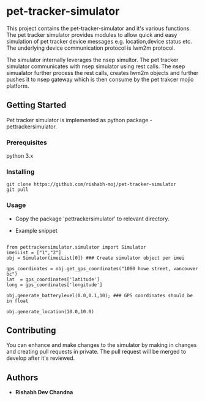 # pet-tracker-simulator

This project contains the pet-tracker-simulator and it's various functions. The pet tracker simulator provides modules to allow quick and easy simulation of pet tracker device messages e.g. location,device status etc. The underlying device communication protocol is lwm2m protocol.

The simulator internally leverages the nsep simultor. The pet tracker simulator communicates with nsep simulator using rest calls. The nsep simualator further process the rest calls, creates lwm2m objects and further pushes it to nsep gateway which is then consume by the pet trakcer mojio platform.

## Getting Started

Pet tracker simulator is implemented as python package - pettrackersimulator.

### Prerequisites

python 3.x

### Installing


```
git clone https://github.com/rishabh-moj/pet-tracker-simulator
git pull
```


### Usage

- Copy the package 'pettrackersimulator' to relevant directory.

- Example snippet 

```

from pettrackersimulator.simulator import Simulator
imeiList = ["1","2"] 
obj = Simulator(imeiList[0]) ### Create simulator object per imei

gps_coordinates = obj.get_gps_coordinates("1080 howe street, vancouver bc")
lat  = gps_coordinates['latitude']
long = gps_coordinates['longitude']

obj.generate_batterylevel(0.0,0.1,10); ### GPS coordinates should be in float

obj.generate_location(10.0,10.0)

```


## Contributing

You can enhance and make changes to the simulator by making in changes and creating pull requests in private. The pull request will be merged to develop after it's reviewed.

## Authors

* **Rishabh Dev Chandna** 

